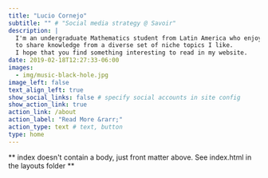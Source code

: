```yaml
---
title: "Lucio Cornejo"
subtitle: "" # "Social media strategy @ Savoir"
description: |
  I'm an undergraduate Mathematics student from Latin America who enjoys
  to share knowledge from a diverse set of niche topics I like.  
  I hope that you find something interesting to read in my website.
date: 2019-02-18T12:27:33-06:00
images:
  - img/music-black-hole.jpg
image_left: false
text_align_left: true
show_social_links: false # specify social accounts in site config
show_action_link: true
action_link: /about
action_label: "Read More &rarr;"
action_type: text # text, button
type: home
---
```


** index doesn't contain a body, just front matter above.
See index.html in the layouts folder **
